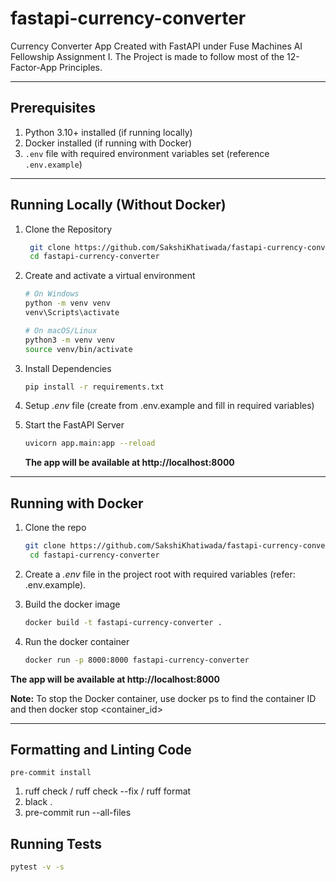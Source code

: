 # fastapi-currency-converter

Currency Converter App Created with FastAPI under Fuse Machines AI Fellowship Assignment I. The Project is made to follow most of the 12-Factor-App Principles.

---

## Prerequisites

1. Python 3.10+ installed (if running locally)
2. Docker installed (if running with Docker)
3. `.env` file with required environment variables set (reference `.env.example`)

---

## Running Locally (Without Docker)

1. Clone the Repository

   ```bash
    git clone https://github.com/SakshiKhatiwada/fastapi-currency-converter.git
    cd fastapi-currency-converter
   ```

2. Create and activate a virtual environment

   ```bash
   # On Windows
   python -m venv venv
   venv\Scripts\activate
   ```

   ```bash
   # On macOS/Linux
   python3 -m venv venv
   source venv/bin/activate
   ```

3. Install Dependencies

   ```bash
   pip install -r requirements.txt
   ```

4. Setup _.env_ file (create from .env.example and fill in required variables)

5. Start the FastAPI Server

   ```bash
   uvicorn app.main:app --reload
   ```

   **The app will be available at http://localhost:8000**


---

## Running with Docker

1. Clone the repo

   ```bash
   git clone https://github.com/SakshiKhatiwada/fastapi-currency-converter.git
    cd fastapi-currency-converter
   ```

2. Create a _.env_ file in the project root with required variables (refer: .env.example).

3. Build the docker image

   ```bash
   docker build -t fastapi-currency-converter .

   ```

4. Run the docker container

   ```bash
   docker run -p 8000:8000 fastapi-currency-converter
   ```

**The app will be available at http://localhost:8000**

**Note:** To stop the Docker container, use docker ps to find the container ID and then docker stop <container_id>

---

## Formatting and Linting Code

```pre-commit install```

1. ruff check / ruff check --fix / ruff format
2. black .
3. pre-commit run --all-files

## Running Tests

```bash
pytest -v -s
```

